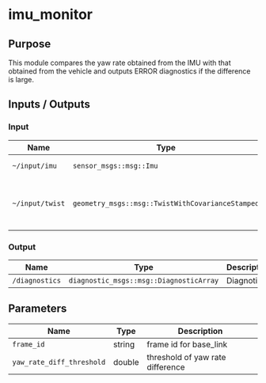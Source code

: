 # imu_monitor

## Purpose

This module compares the yaw rate obtained from the IMU with that obtained from the vehicle and outputs ERROR diagnostics if the difference is large.

## Inputs / Outputs

### Input

| Name            | Type                                             | Description                                        |
| --------------- | ------------------------------------------------ | -------------------------------------------------- |
| `~/input/imu`   | `sensor_msgs::msg::Imu`                          | output from IMU                                    |
| `~/input/twist` | `geometry_msgs::msg::TwistWithCovarianceStamped` | twist with covariance converted from VehicleReport |

### Output

| Name           | Type                                    | Description |
| -------------- | --------------------------------------- | ----------- |
| `/diagnostics` | `diagnostic_msgs::msg::DiagnosticArray` | Diagnotics  |

## Parameters

| Name                      | Type   | Description                      |
| ------------------------- | ------ | -------------------------------- |
| `frame_id`                | string | frame id for base_link           |
| `yaw_rate_diff_threshold` | double | threshold of yaw rate difference |
